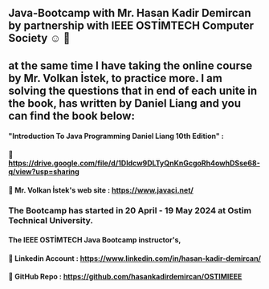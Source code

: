 ##   Java-Bootcamp with Mr. Hasan Kadir Demircan by partnership with IEEE OSTİMTECH Computer Society ☺️ 🤖

##   at the same time I have taking the online course by Mr. Volkan İstek,  to practice more.  I am solving the questions that in end of each unite in the book, has written by Daniel Liang and you can find the book  below:
#### "Introduction To Java Programming Daniel Liang 10th Edition" : 
#### 📂 https://drive.google.com/file/d/1Dldcw9DLTyQnKnGcgoRh4owhDSse68-q/view?usp=sharing
#### 📎 Mr. Volkan İstek's web site : https://www.javaci.net/
###  The Bootcamp has started in 20 April - 19 May 2024 at Ostim Technical University.
#### The IEEE OSTİMTECH Java Bootcamp instructor's,
#### 📎 Linkedin Account : https://www.linkedin.com/in/hasan-kadir-demircan/
#### 📎 GitHub Repo : https://github.com/hasankadirdemircan/OSTIMIEEE
 
